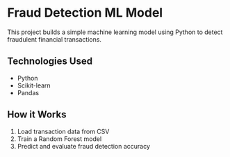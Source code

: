 # Fraud Detection ML Model

This project builds a simple machine learning model using Python to detect fraudulent financial transactions. 

## Technologies Used
- Python
- Scikit-learn
- Pandas

## How it Works
1. Load transaction data from CSV
2. Train a Random Forest model
3. Predict and evaluate fraud detection accuracy
